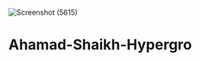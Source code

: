 ![Screenshot (5615)](https://github.com/AhamadShaikh/Ahamad-Shaikh-Hypergro/assets/115461870/d204e2b8-b630-43b5-9320-82eba7971c77)
# Ahamad-Shaikh-Hypergro
